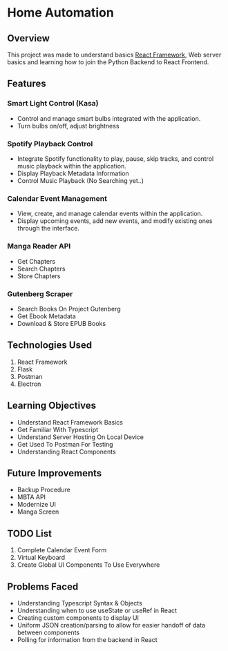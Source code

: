 # Home Automation

## Overview

This project was made to understand basics [React Framework](https://react.dev), Web server basics and learning how to join the Python Backend to React Frontend.

## Features

### Smart Light Control (Kasa)
<ul>
    <li>Control and manage smart bulbs integrated with the application.</li>
    <li>Turn bulbs on/off, adjust brightness</li>
</ul>

### Spotify Playback Control

<ul>
    <li>Integrate Spotify functionality to play, pause, skip tracks, and control music playback within the application.</li>
    <li>Display Playback Metadata Information</li>
    <li>Control Music Playback (No Searching yet..)</li>
</ul>

### Calendar Event Management

<ul>
    <li>View, create, and manage calendar events within the application.</li>
    <li>Display upcoming events, add new events, and modify existing ones through the interface.</li>
</ul>

### Manga Reader API
<ul>
    <li> Get Chapters</li>
    <li> Search Chapters</li>
    <li> Store Chapters</li>
</ul>

### Gutenberg Scraper
<ul>
    <li> Search Books On Project Gutenberg</li>
    <li> Get Ebook Metadata</li>
    <li> Download & Store EPUB Books</li>
</ul>

## Technologies Used

<ol>
    <li> React Framework</li>
    <li> Flask</li>
    <li> Postman</li>
    <li> Electron</li>
</ol>

## Learning Objectives

<ul>
    <li> Understand React Framework Basics</li>
    <li> Get Familiar With Typescript</li>
    <li> Understand Server Hosting On Local Device</li>
    <li> Get Used To Postman For Testing</li>
    <li> Understanding React Components</li>
</ul>

## Future Improvements

<ul>
    <li> Backup Procedure</li>
    <li> MBTA API</li>
    <li> Modernize UI</li>
    <li> Manga Screen</li>
</ul>

## TODO List

<ol>
    <li> Complete Calendar Event Form</li>
    <li> Virtual Keyboard</li>
    <li> Create Global UI Components To Use Everywhere</li>
</ol>

## Problems Faced

<ul>
    <li> Understanding Typescript Syntax & Objects</li>
    <li> Understanding when to use useState or useRef in React </li>
    <li> Creating custom components to display UI</li>
    <li> Uniform JSON creation/parsing to allow for easier handoff of data between components</li>
    <li> Polling for information from the backend in React</li>
</ul>

